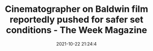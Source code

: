 ---
"title": "Cinematographer on Baldwin film reportedly pushed for safer set conditions - The Week Magazine"
"date": "2021-10-22 21:24:4"
"feed_name": "GOOGLENEWSMINING"
"feed_website": "https://news.google.com/search?q=mining%2Bincident&hl=en-US&gl=US&ceid=US:en"
"feed_rss": "https://news.google.com/rss/search?q=mining%2Bincident&hl=en-US&gl=US&ceid=US:en"
"link": "https://theweek.com/culture/1006347/cinematographer-halyna-hutchins-killed-on-baldwin-movie-had-reportedly-advocated"
"source": "{'href': 'https://theweek.com', 'title': 'The Week Magazine'}"
"file": "_posts/2021-1-1-95484e9bd2b7763d88909018556d82e1e60bad04.md"
"accident": "0"
"drilling": "0"
"represented_by": "0"
"dead": "0"
"injured": "0"
"arrested": "0"
"place": "unknown place"
"where": "unknown site"
"causes": "unknown"
"place_uri": "unknown place"
---